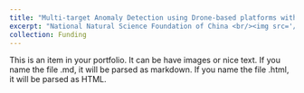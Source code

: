 ```yaml
---
title: "Multi-target Anomaly Detection using Drone-based platforms with Invariant Physical Rules Embedded"
excerpt: "National Natural Science Foundation of China <br/><img src='/images/500x300.png'>"
collection: Funding
---
```


This is an item in your portfolio. It can be have images or nice text. If you name the file .md, it will be parsed as markdown. If you name the file .html, it will be parsed as HTML. 

